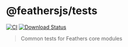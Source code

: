# @feathersjs/tests

[![CI](https://github.com/feathersjs/feathers/workflows/CI/badge.svg)](https://github.com/feathersjs/feathers/actions?query=workflow%3ACI)
[![Download Status](https://img.shields.io/npm/dm/@feathersjs/tests.svg?style=flat-square)](https://www.npmjs.com/package/@feathersjs/tests)

> Common tests for Feathers core modules
